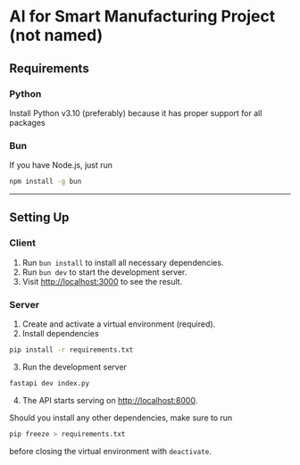# AI for Smart Manufacturing Project (not named)

## Requirements

### Python

Install Python v3.10 (preferably) because it has proper support for all packages

### Bun

If you have Node.js, just run

```bash
npm install -g bun
```

---

## Setting Up

### Client

1. Run `bun install` to install all necessary dependencies.
2. Run `bun dev` to start the development server.
3. Visit <http://localhost:3000> to see the result.

### Server

1. Create and activate a virtual environment (required).
2. Install dependencies

```bash
pip install -r requirements.txt
```

3. Run the development server

```bash
fastapi dev index.py
```

4. The API starts serving on <http://localhost:8000>.

Should you install any other dependencies, make sure to run

```bash
pip freeze > requirements.txt
```

before closing the virtual environment with `deactivate`.
